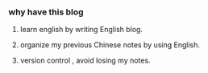
### why have this blog

1. learn english by writing English blog.
2. organize my previous Chinese notes by using English.

3. version control , avoid losing my notes.

